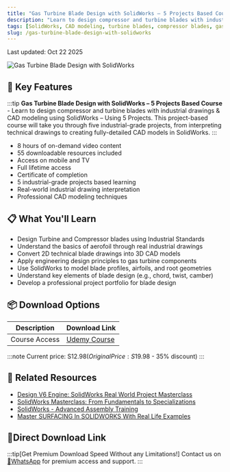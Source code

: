 ```yaml
---
title: "Gas Turbine Blade Design with SolidWorks – 5 Projects Based Course"
description: "Learn to design compressor and turbine blades with industrial drawings & CAD modeling using SolidWorks through 5 comprehensive projects"
tags: [SolidWorks, CAD modeling, turbine blades, compressor blades, gas turbine design, mechanical engineering]
slug: /gas-turbine-blade-design-with-solidworks
---
```


Last updated: Oct 22 2025

![Gas Turbine Blade Design with SolidWorks](https://img-c.udemycdn.com/course/240x135/6822621_c219.jpg)

## 🚀 Key Features

:::tip
**Gas Turbine Blade Design with SolidWorks – 5 Projects Based Course** - Learn to design compressor and turbine blades with industrial drawings & CAD modeling using SolidWorks – Using 5 Projects. This project-based course will take you through five industrial-grade projects, from interpreting technical drawings to creating fully-detailed CAD models in SolidWorks.
:::

- 8 hours of on-demand video content
- 55 downloadable resources included
- Access on mobile and TV
- Full lifetime access
- Certificate of completion
- 5 industrial-grade projects based learning
- Real-world industrial drawing interpretation
- Professional CAD modeling techniques

## 📋 What You'll Learn

- Design Turbine and Compressor blades using Industrial Standards
- Understand the basics of aerofoil through real industrial drawings
- Convert 2D technical blade drawings into 3D CAD models
- Apply engineering design principles to gas turbine components
- Use SolidWorks to model blade profiles, airfoils, and root geometries
- Understand key elements of blade design (e.g., chord, twist, camber)
- Develop a professional project portfolio for blade design

## 📦 Download Options

| Description | Download Link |
|-------------|---------------|
| Course Access | [Udemy Course](https://www.udemy.com/course/gas-turbine-blade-design-with-solidworks-5-projects-based/) |

:::note
Current price: S$12.98 (Original Price: S$19.98 - 35% discount)
:::

## 🔗 Related Resources

- [Design V6 Engine: SolidWorks Real World Project Masterclass](https://www.udemy.com/course/learn-solidworks-practically-hands-on-learn-by-doing/)
- [SolidWorks Masterclass: From Fundamentals to Specializations](https://www.udemy.com/course/solidworks-masterclass-from-fundamentals-to-specializations/)
- [SolidWorks - Advanced Assembly Training](https://www.udemy.com/course/solidworks-advanced-assembly-training/)
- [Master SURFACING In SOLIDWORKS With Real Life Examples](https://www.udemy.com/course/master-surfacing-in-solidworks-with-real-life-examples/)

## 🚀Direct Download Link
:::tip[Get Premium Download Speed Without any Limitations!]
Contact us on [💬WhatsApp](https://wa.me/+8613237610083) for premium  access and support.
:::
